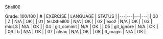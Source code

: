 Shell00

Grade: 100/100
| #  | EXERCISE  | LANGUAGE  | STATUS  |
|---|---|---|---|
| 00  | Z  | N/A  | OK  |
| 01  | testShell00  | N/A  | OK  |
| 02  | exo2  | N/A  | OK  |
| 03  | midLS  | N/A  | OK  |
| 04  | git_commit  | N/A  | OK  |
| 05  | git_ignore  | N/A  | OK  |
| 06  | b  | N/A  | OK  |
| 07  | clean  | N/A  | OK  |
| 08  | ft_magic  | N/A  | OK  |
